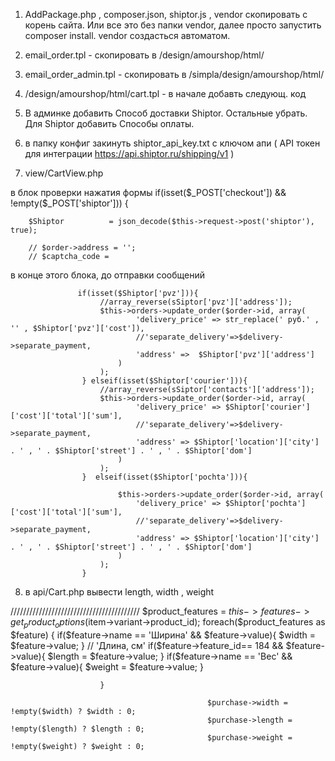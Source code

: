 1. AddPackage.php , composer.json, shiptor.js , vendor скопировать с корень сайта. Или все это без папки vendor, далее просто запустить composer install. vendor создасться автоматом.   

2. email_order.tpl - скопировать в /design/amourshop/html/

3. email_order_admin.tpl - скопировать в /simpla/design/amourshop/html/

4. /design/amourshop/html/cart.tpl - в начале добавть следующ. код




5. В админке добавить Способ доставки Shiptor. Остальные убрать. Для Shiptor добавить Способы оплаты.

6. в папку конфиг закинуть shiptor_api_key.txt с ключом апи 
 ( API токен для интеграции https://api.shiptor.ru/shipping/v1 )

7. view/CartView.php

в блок   проверки нажатия формы
if(isset($_POST['checkout']) && !empty($_POST['shiptor']))
    {

        $Shiptor          = json_decode($this->request->post('shiptor'), true);

        // $order->address = '';
        // $captcha_code =  

в конце этого блока, до отправки сообщений

                   if(isset($Shiptor['pvz'])){
                        //array_reverse(sSiptor['pvz']['address']);
                        $this->orders->update_order($order->id, array(
                                'delivery_price' => str_replace(' руб.' , '' , $Shiptor['pvz']['cost']), 
                                //'separate_delivery'=>$delivery->separate_payment, 
                                'address' =>  $Shiptor['pvz']['address']
                            )
                        );
                    } elseif(isset($Shiptor['courier'])){                        
                        //array_reverse(sSiptor['contacts']['address']);
                        $this->orders->update_order($order->id, array(
                                'delivery_price' => $Shiptor['courier']['cost']['total']['sum'], 
                                //'separate_delivery'=>$delivery->separate_payment,                                 
                                'address' => $Shiptor['location']['city'] . ' , ' . $Shiptor['street'] . ' , ' . $Shiptor['dom']
                            )
                        );                        
                    }  elseif(isset($Shiptor['pochta'])){  
                        
                            $this->orders->update_order($order->id, array(
                                'delivery_price' => $Shiptor['pochta']['cost']['total']['sum'], 
                                //'separate_delivery'=>$delivery->separate_payment,                                 
                                'address' => $Shiptor['location']['city'] . ' , ' . $Shiptor['street'] . ' , ' . $Shiptor['dom']
                            )
                        );  
                    }

8. в api/Cart.php вывести length, width , weight 

 /////////////////////////////////////////
						$product_features = $this->features->get_product_options($item->variant->product_id);
						foreach($product_features as $feature)	{
                                                        if($feature->name == 'Ширина' && $feature->value){
								$width = $feature->value;
							} 
                                                        // 'Длина, см'
                                                        if($feature->feature_id== 184 && $feature->value){
								$length = $feature->value;
                                                        }
                                                        if($feature->name == 'Вес' && $feature->value){
								$weight = $feature->value;
							}
                                                        
						}

                                                $purchase->width = !empty($width) ? $width : 0;
                                                $purchase->length = !empty($length) ? $length : 0;
                                                $purchase->weight = !empty($weight) ? $weight : 0;
